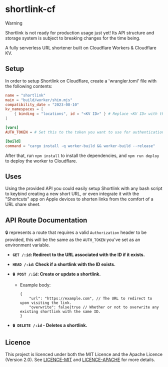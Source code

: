 # shortlink-cf

> [!WARNING]  
> Shortlink is not ready for production usage just yet! Its API structure and storage system is subject to breaking changes for the time being.


A fully serverless URL shortener built on Cloudflare Workers & Cloudflare KV.

## Setup

In order to setup Shortlink on Cloudflare, create a 'wrangler.toml' file with the following contents:

```toml
name = "shortlink"
main = "build/worker/shim.mjs"
compatibility_date = "2023-08-10"
kv_namespaces = [
    { binding = "locations", id = "<KV ID>" } # Replace <KV ID> with the ID of the KV namespace you want to use, you may need to create one first.
]

[vars]
AUTH_TOKEN = # Set this to the token you want to use for authentication.

[build]
command = "cargo install -q worker-build && worker-build --release"
```

After that, run `npm install` to install the dependencies, and `npm run deploy` to deploy the worker to Cloudflare.

## Uses

Using the provided API you could easily setup Shortlink with any bash script to keybind creating a new short URL, or even integrate it with the "Shortcuts" app on Apple devices to shorten links from the comfort of a URL share sheet.

## API Route Documentation

🔒 represents a route that requires a valid `Authorization` header to be provided, this will be the same as the `AUTH_TOKEN` you've set as an environment variable.

- **`GET /:id`: Redirect to the URL associated with the ID if it exists.**

- **`HEAD /:id`: Check if a shortlink with the ID exists.**

-  **`🔒 POST /:id`: Create or update a shortlink.**

    * Example body:
        ```json5
        {
            "url": "https://example.com", // The URL to redirect to upon visiting the link.
            "overwrite": false|true // Whether or not to overwrite any existing shortlink with the same ID.
        }
        ```

- **`🔒 DELETE /:id` - Deletes a shortlink.**

## Licence

This project is licenced under both the MIT Licence and the Apache Licence (Version 2.0). See [LICENCE-MIT](LICENCE-MIT) and [LICENCE-APACHE](LICENCE-APACHE) for more details.
